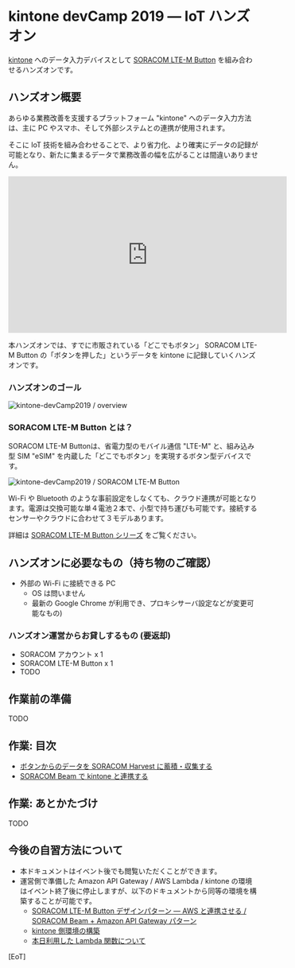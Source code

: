 # kintone devCamp 2019 ― IoT ハンズオン

[kintone](https://kintone.cybozu.co.jp/) へのデータ入力デバイスとして [SORACOM LTE-M Button](https://soracom.jp/products/gadgets/) を組み合わせるハンズオンです。

<h2 id="overview">ハンズオン概要</h2>

あらゆる業務改善を支援するプラットフォーム "kintone" へのデータ入力方法は、主に PC やスマホ、そして外部システムとの連携が使用されます。

そこに IoT 技術を組み合わせることで、より省力化、より確実にデータの記録が可能となり、新たに集まるデータで業務改善の幅を広がることは間違いありません。

<iframe width="560" height="315" src="https://www.youtube.com/embed/DEx8Xv5YPWY" frameborder="0" allow="accelerometer; autoplay; encrypted-media; gyroscope; picture-in-picture" allowfullscreen></iframe>

本ハンズオンでは、すでに市販されている「どこでもボタン」 SORACOM LTE-M Button の「ボタンを押した」というデータを kintone に記録していくハンズオンです。

### ハンズオンのゴール

![kintone-devCamp2019 / overview](https://......)

### SORACOM LTE-M Button とは？

SORACOM LTE-M Buttonは、省電力型のモバイル通信 "LTE-M" と、組み込み型 SIM "eSIM" を内蔵した「どこでもボタン」を実現するボタン型デバイスです。

![kintone-devCamp2019 / SORACOM LTE-M Button](TODO)

Wi-Fi や Bluetooth のような事前設定をしなくても、クラウド連携が可能となります。電源は交換可能な単４電池２本で、小型で持ち運びも可能です。接続するセンサーやクラウドに合わせて３モデルあります。

詳細は [SORACOM LTE-M Button シリーズ](https://soracom.jp/products/gadgets/) をご覧ください。

<h2 id="check">ハンズオンに必要なもの（持ち物のご確認）</h2>

* 外部の Wi-Fi に接続できる PC
    * OS は問いません
    * 最新の Google Chrome が利用でき、プロキシサーバ設定などが変更可能なもの)

### ハンズオン運営からお貸しするもの (要返却)

* SORACOM アカウント x 1
* SORACOM LTE-M Button x 1
* TODO

<h2 id="prepare">作業前の準備</h2>

TODO

<h2 id="index">作業: 目次</h2>

* [ボタンからのデータを SORACOM Harvest に蓄積・収集する](soracom-harvest)
* [SORACOM Beam で kintone と連携する](kintone)

<h2 id="clean-up">作業: あとかたづけ</h2>

TODO

<h2 id="afterfollow">今後の自習方法について</h2>

* 本ドキュメントはイベント後でも閲覧いただくことができます。
* 運営側で準備した Amazon API Gateway / AWS Lambda / kintone の環境はイベント終了後に停止しますが、以下のドキュメントから同等の環境を構築することが可能です。
    * [SORACOM LTE-M Button デザインパターン ― AWS と連携させる / SORACOM Beam + Amazon API Gateway パターン](https://dev.soracom.io/jp/design_patterns/soracom_aws/#aws1)
    * [kintone 側環境の構築](TODO)
    * [本日利用した Lambda 関数について](TODO)

[EoT]
